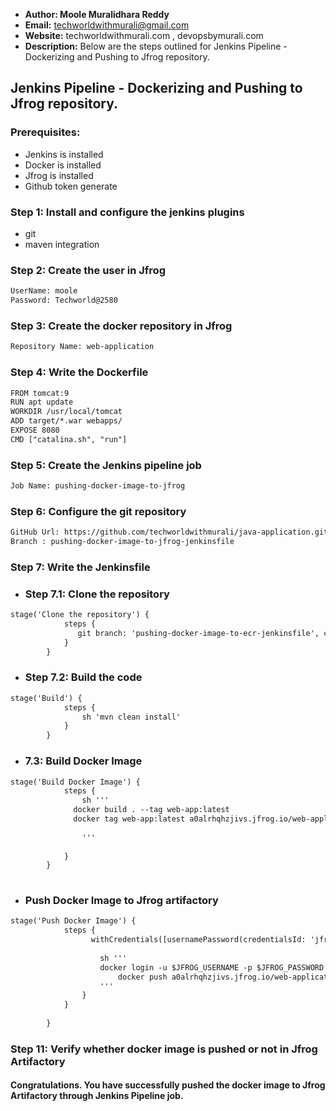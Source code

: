 + <b>Author: Moole Muralidhara Reddy</b></br>
+ <b>Email:</b> techworldwithmurali@gmail.com</br>
+ <b>Website:</b> techworldwithmurali.com , devopsbymurali.com</br>
+ <b>Description:</b> Below are the steps outlined for Jenkins Pipeline - Dockerizing and Pushing to Jfrog repository.</br>

## Jenkins Pipeline - Dockerizing and Pushing to Jfrog repository.

### Prerequisites:
  + Jenkins is installed
  + Docker is installed
  + Jfrog is installed
  + Github token generate

### Step 1: Install and configure the jenkins plugins
  + git
  + maven integration
  
### Step 2: Create the user in Jfrog
```xml
UserName: moole
Password: Techworld@2580
```
### Step 3: Create the docker repository in Jfrog
```xml
Repository Name: web-application
```
### Step 4: Write the Dockerfile
```xml
FROM tomcat:9
RUN apt update
WORKDIR /usr/local/tomcat
ADD target/*.war webapps/
EXPOSE 8080
CMD ["catalina.sh", "run"]
```
### Step 5: Create the Jenkins pipeline job
```xml
Job Name: pushing-docker-image-to-jfrog
```

### Step 6: Configure the git repository
```xml
GitHub Url: https://github.com/techworldwithmurali/java-application.git
Branch : pushing-docker-image-to-jfrog-jenkinsfile
```


### Step 7: Write the Jenkinsfile
  + ### Step 7.1: Clone the repository 
```xml
stage('Clone the repository') {
            steps {
               git branch: 'pushing-docker-image-to-ecr-jenkinsfile', credentialsId: 'Github_credentails', url: 'https://github.com/techworldwithmurali/java-application.git'
            }
        }
```
  + ### Step 7.2: Build the code
```xml
stage('Build') {
            steps {
                sh 'mvn clean install'
            }
        }
```
  + ### 7.3: Build Docker Image
```xml
stage('Build Docker Image') {
            steps {
                sh '''
              docker build . --tag web-app:latest
              docker tag web-app:latest a0alrhqhzjivs.jfrog.io/web-application/web-app:latest
                
                '''
                
            }
        }
   
```
+ ### Push Docker Image to Jfrog artifactory
```xml
stage('Push Docker Image') {
            steps {
                  withCredentials([usernamePassword(credentialsId: 'jfrog_crdenatils', passwordVariable: 'JFROG_PASSWORD', usernameVariable: 'JFROG_USERNAME')]) {
       
                    sh '''
                    docker login -u $JFROG_USERNAME -p $JFROG_PASSWORD a0alrhqhzjivs.jfrog.io
                        docker push a0alrhqhzjivs.jfrog.io/web-application/web-app:latest
                    '''
                }
            } 
            
        }
```


### Step 11: Verify whether docker image is pushed or not in Jfrog Artifactory

#### Congratulations. You have successfully pushed the docker image to Jfrog Artifactory through Jenkins Pipeline job.
